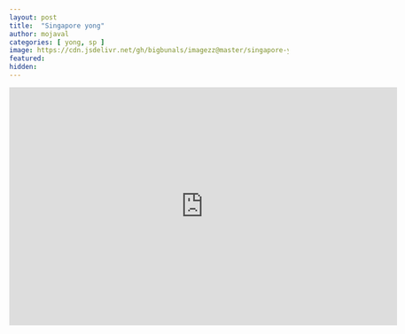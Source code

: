 ```yaml
---
layout: post
title:  "Singapore yong"
author: mojaval
categories: [ yong, sp ]
image: https://cdn.jsdelivr.net/gh/bigbunals/imagezz@master/singapore-yong___7c2c6b40fe3e5091713a26f4205bd7933260c2a5.mp4.jpg
featured: 
hidden: 
---
```


<iframe src="https://openload.co/embed/8cBBmhbrnJk/singapore-yong___7c2c6b40fe3e5091713a26f4205bd7933260c2a5.mp4" scrolling="no" frameborder="0" width="700" height="430" allowfullscreen="true" webkitallowfullscreen="true" mozallowfullscreen="true"></iframe>